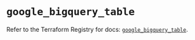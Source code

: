 # `google_bigquery_table`

Refer to the Terraform Registry for docs: [`google_bigquery_table`](https://registry.terraform.io/providers/hashicorp/google-beta/5.37.0/docs/resources/google_bigquery_table).
